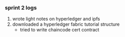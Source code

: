 ### sprint 2 logs
1. wrote light notes on hyperledger and ipfs
2. downloaded a hyperledger fabric tutorial structure
    - tried to write chaincode cert contract
